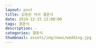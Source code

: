 ```yaml
---
layout: post
title: 김종완 석사 결혼식
date: 2019-12-15 12:00:00
tags: 결혼식
description: -
categories: 결혼식
thumbnail: assets/img/news/wedding.jpg
---
```

